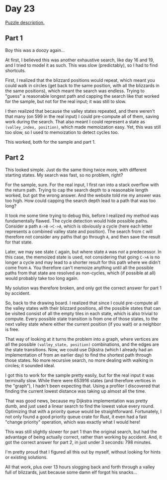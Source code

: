 # Day 23

[Puzzle description.](https://adventofcode.com/2022/day/24)

## Part 1

Boy this was a doozy again...

At first, I believed this was another exhaustive search, like day 16 and 19, and I tried to model it
as such. This was slow (predictably), so I had to find shortcuts.

First, I realized that the blizzard positions would repeat, which meant you could walk in circles
(get back to the same position, with all the blizzards in the same positions), which meant the
search was endless. Trying to "guess" a reasonable longest path and capping the search like that
worked for the sample, but not for the real input; it was still to slow.

I then realized that because the valley states repeated, and there weren't that many (on 599 in the
real input) I could pre-compute all of them, saving work during the search. That also meant I could
represent a state as `(valley_index, position)`, which made memoization easy. Yet, this was still
too slow, so I used to memoization to detect cycles too.

This worked, both for the sample and part 1.

## Part 2

This looked simple. Just do the same thing twice more, with different starting states. My search was
fast, so no problem, right?

For the sample, sure. For the real input, I first ran into a stack overflow with the return path.
Trying to cap the search depth to a reasonable length worked, but got the wrong answer. And the
website told me my answer was too high. How could capping the search depth lead to a path that was
too long?

It took me some time trying to debug this, before I realized my method was fundamentally flawed.
The cycle detection would hide possible paths. Consider a path `A->B->C->A`, which is obviously
a cycle (here each letter represents a combined valley state and position). The search from `C` will
therefore not consider any paths that go through `A`, and then save the result for that state.

Later, we may see state `C` again, but where state `A` was *not* a predecessor. In this case, the
memoized state is used, not considering that going `C->A` is no longer a cycle and may lead to a
shorter result for this path where we didn't come from `A`. You therefore can't memoize anything
until all the possible paths from that state are resolved as non-cycles, which (if possible at all)
would probably take too long again.

My solution was therefore broken, and only got the correct answer for part 1 by accident.

So, back to the drawing board. I realized that since I could pre-compute all the valley states with
their blizzard positions, all the possible states that can be visited consist of all the empty tiles
in each state, which is also trivial to compute. Every possible state transition is from one of
those states, to the next valley state where either the current position (if you wait) or a neighbor
is free.

That way of looking at it turns the problem into a graph, where vertices are all the possible
`(valley_state, position)` combinations, and the edges are the state transitions. Now, we could use
Dijkstra (which I already had an implementation of from an earlier day) to find the shortest path
through those states. No more recursive search, no more dealing with walking in circles; it sounded
ideal.

I got this to work for the sample pretty easily, but for the real input it was terminally slow.
While there were 653916 states (and therefore vertices in the "graph"), I hadn't been expecting
that. Using a profiler I discovered that finding the current lowest distance was taking up almost
all the time.

That was good news, because my Dijkstra implementation was pretty dumb, and just used a linear
search to find the lowest value every round. Optimizing that with a priority queue would be
straightforward. Fortunately, I not only found a good priority queue crate for Rust, it even had
a fast "change priority" operation, which was exactly what I would here!

This was still slightly slower for part 1 than the original search, but had the advantage of being
actually correct, rather than working by accident. And, it got the correct answer for part 2, in
just under 3 seconds: 798 minutes.

I'm pretty proud that I figured all this out by myself, without looking for hints or existing
solutions.

All that work, plus over 13 hours slogging back and forth through a valley full of blizzards, just
because some damn elf forgot his snacks...
